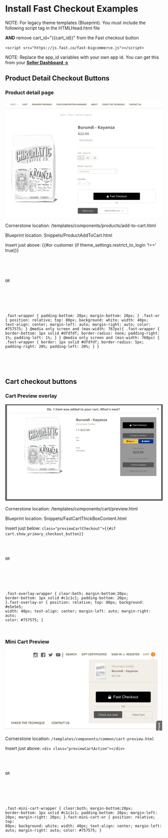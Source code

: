 # Install Fast Checkout Examples

NOTE: For legacy theme templates (Blueprint). You must include the following script tag in the HTMLHead.html file

**AND** remove cart_id="{{cart_id}}" from the Fast checkout button

`<script src="https://js.fast.co/fast-bigcommerce.js"></script>`

NOTE: Replace the app_id variables with your own app id. You can get this from your [**Seller Dashboard →**](https://www.fast.co/business/dash/profile)

## Product Detail Checkout Buttons

### Product detail page

![Product detail page](images/bigcommerce/checkout-example-chromatic-coffee.png)

Cornerstone location: /templates/components/products/add-to-cart.html

Blueprint location: Snippets/ProductAddToCart.html

Insert just above:
{{#or customer (if theme_settings.restrict_to_login '!==' true)}}

<code>
<!------ FAST CHECKOUT BUTTON START ----------->
<div class="fast-wrapper"></div>
   <div class="fast-or">OR</div>
   <fast-checkout-button app_id="REPLACE-WITH-YOUR-APP-ID"></fast-checkout-button>

<style></style>
   .fast-wrapper {
     padding-bottom: 20px;
     margin-bottom: 20px;
   }
   .fast-or {
       position: relative;
       top: 80px;
       background: white;
       width: 40px;
       text-align: center;
       margin-left: auto;
       margin-right: auto;
       color: #757575;
   }
   @media only screen and (max-width: 767px){
       .fast-wrapper {
           border-bottom: 1px solid #dfdfdf;
           border-radius: none;
           padding-right: 1%;
           padding-left: 1%;
       }
   }
   @media only screen and (min-width: 768px) {
       .fast-wrapper {
           border: 1px solid #dfdfdf;
           border-radius: 5px;
           padding-right: 20%;
           padding-left: 20%;
       }
   }
<!------ FAST CHECKOUT BUTTON END ----------->
</code>

## Cart checkout buttons

### Cart Preview overlay

![Cart preview](images/bigcommerce/cart-preview.png)

Cornerstone location: /templates/components/cart/preview.html

Blueprint location: Snippets/FastCartThickBoxContent.html

Insert just below: `class="previewCartCheckout">{{#if cart.show_primary_checkout_button}}`

<code><!------ FAST CHECKOUT BUTTON START ----------->
<div class="fast-overlay-wrapper"></div>
 <div class="fast-overlay-or">OR</div>
 <fast-checkout-cart-button cart_id="{{cart_id}}" app_id="REPLACE-WITH-YOUR-APP-ID"></fast-checkout-cart-button>

<style></style>
.fast-overlay-wrapper {
   clear:both;
   margin-bottom:20px;
   border-bottom: 1px solid #c1c1c1;
   padding-bottom: 20px;
}.fast-overlay-or {
   position: relative;
   top: 80px;
   background: #e5e5e5;
   width: 40px;
   text-align: center;
   margin-left: auto;
   margin-right: auto;
   color: #757575;
}
<!------ FAST CHECKOUT BUTTON END -----------></code>

### Mini Cart Preview

![Mini cart preview](images/bigcommerce/mini-cart-preview.png)

Cornerstone location: `/templates/components/common/cart-preview.html`

Insert just above: `<div class="previewCartAction"></div>`

<code><!------ FAST CHECKOUT BUTTON START ----------->
<div class="fast-mini-cart-wrapper"></div>
 <div class="fast-mini-cart-or">OR</div>
 <fast-checkout-cart-button cart_id="{{cart_id}}" app_id="REPLACE-WITH-YOUR-APP-ID"></fast-checkout-cart-button>

<style></style>
.fast-mini-cart-wrapper {
   clear:both;
   margin-bottom:20px;
   border-bottom: 1px solid #c1c1c1;
   padding-bottom: 20px;
   margin-left: 20px;
   margin-right: 20px;
}.fast-mini-cart-or {
   position: relative;
   top: 80px;
   background: white;
   width: 40px;
   text-align: center;
   margin-left: auto;
   margin-right: auto;
   color: #757575;
}
<!------ FAST CHECKOUT BUTTON END -----------></code>